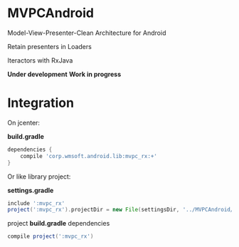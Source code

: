 # MVPCAndroid
Model-View-Presenter-Clean Architecture for Android

Retain presenters in Loaders

Iteractors with RxJava

**Under development**
**Work in progress**

# Integration

On jcenter: 

**build.gradle** 
```gradle
dependencies {
    compile 'corp.wmsoft.android.lib:mvpc_rx:+'
}
```

Or like library project: 

**settings.gradle** 
```gradle
include ':mvpc_rx'
project(':mvpc_rx').projectDir = new File(settingsDir, '../MVPCAndroid/mvpc_rx')
```
project **build.gradle** dependencies 
```gradle
compile project(':mvpc_rx')
```
